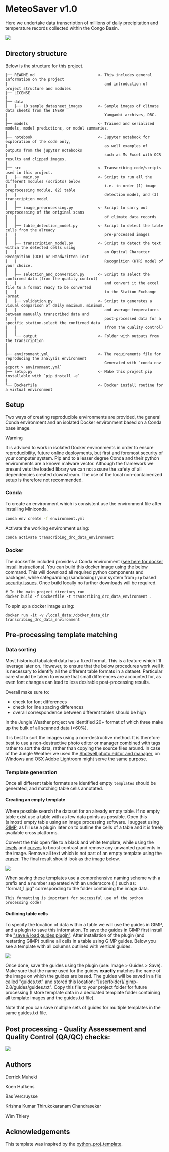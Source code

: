 # MeteoSaver v1.0

Here we undertake data transcription of millions of daily precipitation and temperature records 
collected within the Congo Basin.

![](docs/data_rescue_flowchart.png)


## Directory structure

Below is the structure for this project.

```
├── README.md                            <- This includes general information on the project
|                                           and introduction of project structure and modules
├── LICENSE
|
├── data
│   ├── 10_sample_datasheet_images       <- Sample images of climate data sheets from the INERA
|                                           Yangambi archives, DRC.
|
├── models                               <- Trained and serialized models, model predictions, or model summaries. 
|
├── notebook                             <- Jupyter notebook for exploration of the code only,
|                                           as well examples of outputs from the jupyter notebooks
|                                           such as Ms Excel with OCR results and clipped images.
│
├── src                                  <- Transcribing code/scripts used in this project.
│   ├── main.py                          <- Script to run all the different modules (scripts) below
|   |                                       i.e. in order (1) image preprocessing module, (2) table
|   |                                       detection model, and (3) transcription model
│   │
│   ├── image_preprocessing.py           <- Script to carry out preprocessing of the original scans
|   |                                       of climate data records
│   │
│   ├── table_detection_model.py         <- Script to detect the table cells from the already
|   |                                       pre-processed images
│   │
│   ├── transcription_model.py           <- Script to detect the text within the detected cells using
|   |                                       an Optical Character Recognition (OCR) or Handwritten Text
|   |                                       Recognition (HTR) model of your choice.
|   │
│   ├── selection_and_conversion.py      <- Script to select the confirmed data (from the quality control)
|   |                                       and convert it the excel file to a format ready to be converted
|   |                                       to the Station Exchange Format
│   ├── validation.py                    <- Script to generates a visual comparison of daily maximum, minimum,
|   |                                       and average temperatures between manually transcribed data and
|   |                                       post-processed data for a specific station.select the confirmed data
|   |                                       (from the quality control)                                                                              
│   │
│   └── output                           <- Folder with outputs from the transcription
│
│
├── environment.yml                      <- The requirements file for reproducing the analysis environment
|                                           Generated with `conda env export > environment.yml`
├── setup.py                             <- Make this project pip installable with `pip install -e`
|
└── Dockerfile                           <- Docker install routine for a virtual environment

```

## Setup

Two ways of creating reproducible environments are provided, the general Conda environment and an isolated Docker environment based on a Conda base image.

> [!WARNING]
> It is adviced to work in isolated Docker environments in order to ensure reproducibility, future online deployments, but first and foremost security of your computer system. Pip and to a lesser degree Conda and their python environments are a known malware vector. Although the framework we present vets the loaded library we can not assure the safety of all dependencies created downstream. The use of the local non-containerized setup is therefore not recommended.

### Conda

To create an environment which is consistent use the environment file after installing Miniconda.

```bash
conda env create -f environment.yml
```

Activate the working environment using:

```bash
conda activate transcribing_drc_data_environment
```

### Docker

The dockerfile included provides a Conda environment ([see here for docker install instructions](https://docs.docker.com/engine/install/)).
You can build this docker image using the below command. This will download all required
python components and packages, while safeguarding (sandboxing) your system
from `pip` based [security issues](https://www.bleepingcomputer.com/news/security/pypi-suspends-new-user-registration-to-block-malware-campaign/). Once build locally no further downloads 
will be required.

```
# In the main project directory run
docker build -f Dockerfile -t transcribing_drc_data_environment .
```

To spin up a docker image using:

```
docker run -it -v /local_data:/docker_data_dir transcribing_drc_data_environment
```

## Pre-processing template matching

### Data sorting

Most historical tabulated data has a fixed format. This is a feature which I'll leverage later on. However, to ensure that the below procedures work well it is necessary to identify all the different table formats in a dataset. Particular care should be taken to ensure that small differences are accounted for, as even font changes can lead to less desirable post-processing results.

Overall make sure to:

- check for font differences
- check for line spacing differences
- overall correspondence between different tables should be high

In the Jungle Weather project we identified 20+ format of which three make up the bulk of all scanned data (>60%).

It is best to sort the images using a non-destructive method. It is therefore best to use a non-destructive photo editor or manager combined with tags rather to sort the data, rather than copying the source files around. In case of the Jungle Weather we used the [Shotwell photo editor and manager](https://wiki.gnome.org/Apps/Shotwell), on Windows and OSX Adobe Lightroom might serve the same purpose.

### Template generation

Once all different table formats are identified empty `templates` should be generated, and matching table cells annotated.

#### Creating an empty template

Where possible search the dataset for an already empty table. If no empty table exist use a table with as few data points as possible. Open this (almost) empty table using an image processing software. I suggest using [GIMP](https://www.gimp.org/), as I'll use a plugin later on to outline the cells of a table and it is freely available cross platforms.

Convert the this open file to a black and white template, while using the [levels](https://docs.gimp.org/2.10/en/gimp-tool-levels.html) and [curves]() to boost contrast and remove any unwanted gradients in the image. Remove all text which is not part of an empty template using the [eraser](https://docs.gimp.org/2.10/en/gimp-tool-eraser.html). The final result should look as the image below.

![](http://cobecore.org/images/documentation/mask.jpg)

When saving these templates use a comprehensive naming scheme with a prefix and a number separated with an underscore (_) such as: "format_1.jpg" corresponding to the folder containing the image data.

```
This formatting is important for successful use of the python processing code!
```

#### Outlining table cells

To specify the location of data within a table we will use the guides in GIMP, and a plugin to save this information. To save the guides in GIMP first install the ["save & load guides plugin"](https://github.com/khufkens/GIMP_save_load_guides). After installation of the plugin (and restarting GIMP) outline all cells in a table using GIMP guides. Below you see a template with all columns outlined with vertical guides.

![](http://cobecore.org/images/documentation/vertical_guides.png)

Once done, save the guides using the plugin (use: Image > Guides > Save). Make sure that the name used for the guides **exactly** matches the name of the image on which the guides are based. The guides will be saved in a file called "guides.txt" and stored this location:  "[userfolder]/.gimp-2.8/guides/guides.txt". Copy this file to your project folder for future processing (I store template data in a dedicated template folder containing all template images and the guides.txt file).

Note that you can save multiple sets of guides for multiple templates in the same guides.txt file.

## Post processing - Quality Assessement and Quality Control (QA/QC) checks:

![](https://github.com/VUB-HYDR/MeteoSaver/blob/b92a4cd9d6e1c41f818354e7abc7de434d624be9/docs/Post_processing_flowchart.png)


## Authors
Derrick Muheki

Koen Hufkens

Bas Vercruysse

Krishna Kumar Thirukokaranam Chandrasekar

Wim Thiery


## Acknowledgements

This template was inspired by the [python_proj_template](https://github.com/pepaaran/python_proj_template).
